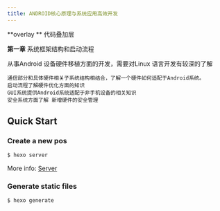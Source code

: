 ```yaml
---
title: ANDROID核心原理与系统应用高效开发
---
```


 **overlay ** 代码叠加层

**第一章**   系统框架结构和启动流程

从事Android 设备硬件移植方面的开发，需要对Linux 语言开发有较深的了解
```
通信部分和具体硬件相关子系统结构相结合，了解一个硬件如何适配于Android系统。
启动流程了解硬件优化方面的知识
GUI系统提供Android系统适配于非手机设备的相关知识
安全系统方面了解 新增硬件的安全管理
```

## Quick Start

### Create a new pos
``` bash
$ hexo server
```

More info: [Server](https://hexo.io/docs/server.html)

### Generate static files

``` bash
$ hexo generate
```